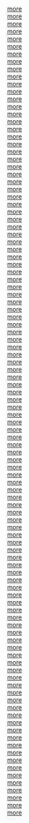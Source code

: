 <a href="http://slotgamegalaxy.info">more</a><br/>
<a href="http://spinslotrealm.info">more</a><br/>
<a href="http://jackpotslotzone.info">more</a><br/>
<a href="http://megaspinslots.info">more</a><br/>
<a href="http://slotgamenexus.info">more</a><br/>
<a href="http://spinmasterslots.info">more</a><br/>
<a href="http://ultimateslotplay.info">more</a><br/>
<a href="http://winningspinslots.info">more</a><br/>
<a href="http://slotmagiczone.info">more</a><br/>
<a href="http://epicslotgames.info">more</a><br/>
<a href="http://luckyspinworld.info">more</a><br/>
<a href="http://supremeslotplay.info">more</a><br/>
<a href="http://spinfortuneslots.info">more</a><br/>
<a href="http://royalslotgames.info">more</a><br/>
<a href="http://slotgamepalace.info">more</a><br/>
<a href="http://goldenspinslots.info">more</a><br/>
<a href="http://slotgamemania.info">more</a><br/>
<a href="http://spinparadiseslots.info">more</a><br/>
<a href="http://slotkingdom.info">more</a><br/>
<a href="http://slotgamehaven.info">more</a><br/>
<a href="http://spinjackpotzone.info">more</a><br/>
<a href="http://slotquestcasino.info">more</a><br/>
<a href="http://spinempireslots.info">more</a><br/>
<a href="http://slotdynasty.info">more</a><br/>
<a href="http://slotheroes.info">more</a><br/>
<a href="http://spinlegendslots.info">more</a><br/>
<a href="http://slotmasterplay.info">more</a><br/>
<a href="http://slotadventures.info">more</a><br/>
<a href="http://spintreasureslots.info">more</a><br/>
<a href="http://slotfantasyland.info">more</a><br/>
<a href="http://spinvictoryslots.info">more</a><br/>
<a href="http://slotvoyage.info">more</a><br/>
<a href="http://spinblissslots.info">more</a><br/>
<a href="http://slotgalaxyquest.info">more</a><br/>
<a href="http://spinjungleslots.info">more</a><br/>
<a href="http://slotgamefiesta.info">more</a><br/>
<a href="http://spinmysticslots.info">more</a><br/>
<a href="http://spinfrenzyslots.info">more</a><br/>
<a href="http://slotdreamplay.info">more</a><br/>
<a href="http://spinepicslots.info">more</a><br/>
<a href="http://slotgameelite.info">more</a><br/>
<a href="http://spinparadisecasino.info">more</a><br/>
<a href="http://slotmagicrealm.info">more</a><br/>
<a href="http://spinlegendaryslots.info">more</a><br/>
<a href="http://slotgamemansion.info">more</a><br/>
<a href="http://spinroyaltyslots.info">more</a><br/>
<a href="http://slotgameking.info">more</a><br/>
<a href="http://spinwinningslots.info">more</a><br/>
<a href="http://slotadventurezone.info">more</a><br/>
<a href="http://spinvictorycasino.info">more</a><br/>
<a href="http://slotspinmaster.info">more</a><br/>
<a href="http://spinjackpotworld.info">more</a><br/>
<a href="http://slotdreamworld.info">more</a><br/>
<a href="http://spinepicplay.info">more</a><br/>
<a href="http://slotgamechamp.info">more</a><br/>
<a href="http://spinparadiserealm.info">more</a><br/>
<a href="http://slotlegendplay.info">more</a><br/>
<a href="http://spinmagicslots.info">more</a><br/>
<a href="http://slotgametreasure.info">more</a><br/>
<a href="http://spinsagaslots.info">more</a><br/>
<a href="http://slotkingplay.info">more</a><br/>
<a href="http://spinquestcasino.info">more</a><br/>
<a href="http://slotgamerealm.info">more</a><br/>
<a href="http://spinmasterrealm.info">more</a><br/>
<a href="http://slotfortuneland.info">more</a><br/>
<a href="http://spinjackpotquest.info">more</a><br/>
<a href="http://slotgamemagic.info">more</a><br/>
<a href="http://spintreasurecasino.info">more</a><br/>
<a href="http://slotadventureworld.info">more</a><br/>
<a href="http://spinvictoryrealm.info">more</a><br/>
<a href="http://slotlegendaryplay.info">more</a><br/>
<a href="http://spinfantasyslots.info">more</a><br/>
<a href="http://spinroyalquest.info">more</a><br/>
<a href="http://slotheroesplay.info">more</a><br/>
<a href="http://spindynastyslots.info">more</a><br/>
<a href="http://slotgamemystic.info">more</a><br/>
<a href="http://spinepicquest.info">more</a><br/>
<a href="http://slotfantasyquest.info">more</a><br/>
<a href="http://spinlegendrealm.info">more</a><br/>
<a href="http://slotmagicquest.info">more</a><br/>
<a href="http://spinkingslots.info">more</a><br/>
<a href="http://slotgamevictory.info">more</a><br/>
<a href="http://spintreasurerealm.info">more</a><br/>
<a href="http://slotadventureland.info">more</a><br/>
<a href="http://spinroyalslots.info">more</a><br/>
<a href="http://slotlegendquest.info">more</a><br/>
<a href="http://spinjackpotplay.info">more</a><br/>
<a href="http://slotepicadventure.info">more</a><br/>
<a href="http://spinfantasyrealm.info">more</a><br/>
<a href="http://slotgamebliss.info">more</a><br/>
<a href="http://spinwinningworld.info">more</a><br/>
<a href="http://slotgameroyal.info">more</a><br/>
<a href="http://spintreasureplay.info">more</a><br/>
<a href="http://slotepicrealm.info">more</a><br/>
<a href="http://spinlegendland.info">more</a><br/>
<a href="http://slotgameempire.info">more</a><br/>
<a href="http://spinmagicworld.info">more</a><br/>
<a href="http://slotsavvyspectra.info">more</a><br/>
<a href="http://onlineslotoracle.info">more</a><br/>
<a href="http://spincityspectra.info">more</a><br/>
<a href="http://spinslotprime.info">more</a><br/>
<a href="http://spinslotrevolution.info">more</a><br/>
<a href="http://spinslotmagic.info">more</a><br/>
<a href="http://slotspinthrills.info">more</a><br/>
<a href="http://slotspinfrenzy.info">more</a><br/>
<a href="http://spinslotessence.info">more</a><br/>
<a href="http://spinslotelite.info">more</a><br/>
<a href="http://slotmastermind.info">more</a><br/>
